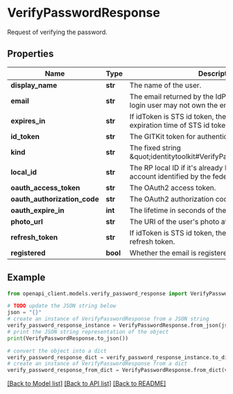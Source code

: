 # VerifyPasswordResponse

Request of verifying the password.

## Properties

Name | Type | Description | Notes
------------ | ------------- | ------------- | -------------
**display_name** | **str** | The name of the user. | [optional] 
**email** | **str** | The email returned by the IdP. NOTE: The federated login user may not own the email. | [optional] 
**expires_in** | **str** | If idToken is STS id token, then this field will be expiration time of STS id token in seconds. | [optional] 
**id_token** | **str** | The GITKit token for authenticated user. | [optional] 
**kind** | **str** | The fixed string \&quot;identitytoolkit#VerifyPasswordResponse\&quot;. | [optional] [default to 'identitytoolkit#VerifyPasswordResponse']
**local_id** | **str** | The RP local ID if it&#39;s already been mapped to the IdP account identified by the federated ID. | [optional] 
**oauth_access_token** | **str** | The OAuth2 access token. | [optional] 
**oauth_authorization_code** | **str** | The OAuth2 authorization code. | [optional] 
**oauth_expire_in** | **int** | The lifetime in seconds of the OAuth2 access token. | [optional] 
**photo_url** | **str** | The URI of the user&#39;s photo at IdP | [optional] 
**refresh_token** | **str** | If idToken is STS id token, then this field will be refresh token. | [optional] 
**registered** | **bool** | Whether the email is registered. | [optional] 

## Example

```python
from openapi_client.models.verify_password_response import VerifyPasswordResponse

# TODO update the JSON string below
json = "{}"
# create an instance of VerifyPasswordResponse from a JSON string
verify_password_response_instance = VerifyPasswordResponse.from_json(json)
# print the JSON string representation of the object
print(VerifyPasswordResponse.to_json())

# convert the object into a dict
verify_password_response_dict = verify_password_response_instance.to_dict()
# create an instance of VerifyPasswordResponse from a dict
verify_password_response_from_dict = VerifyPasswordResponse.from_dict(verify_password_response_dict)
```
[[Back to Model list]](../README.md#documentation-for-models) [[Back to API list]](../README.md#documentation-for-api-endpoints) [[Back to README]](../README.md)


